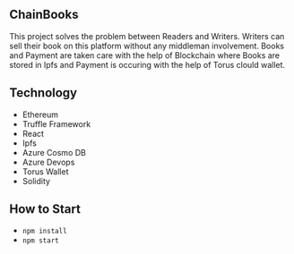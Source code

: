 ## ChainBooks
This project solves the problem between Readers and Writers. Writers can sell their book on this platform without any middleman involvement. Books and Payment are taken care with the help of Blockchain where Books are stored in Ipfs and Payment is occuring with the help of Torus clould wallet. 

## Technology
- Ethereum <br>
- Truffle Framework <br>
- React <br>
- Ipfs <br>
- Azure Cosmo DB <br>
- Azure Devops <br>
- Torus Wallet <br>
- Solidity <br>

## How to Start

- `npm install`
- `npm start`

